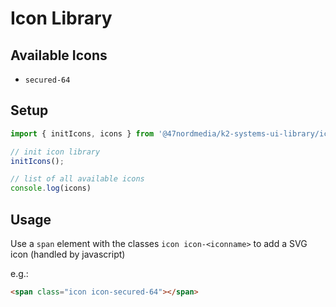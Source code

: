 # Icon Library

## Available Icons

- `secured-64`

## Setup

```js
import { initIcons, icons } from '@47nordmedia/k2-systems-ui-library/icons';

// init icon library
initIcons();

// list of all available icons
console.log(icons)
```

## Usage

Use a `span` element with the classes `icon icon-<iconname>` to add a SVG icon (handled by javascript)

e.g.:

```html
<span class="icon icon-secured-64"></span>
```

